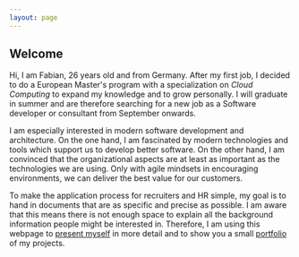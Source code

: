 ```yaml
---
layout: page
---
```


## Welcome

Hi, I am Fabian, 26 years old and from Germany. After my first job, I decided to do a European Master's program with a specialization on _Cloud Computing_ to expand my knowledge and to grow personally. I will graduate in summer and are therefore searching for a new job as a Software developer or consultant from September onwards.

I am especially interested in modern software development and architecture. On the one hand, I am fascinated by modern technologies and tools which support us to develop better software. On the other hand, I am convinced that the organizational aspects are at least as important as the technologies we are using. Only with agile mindsets in encouraging environments, we can deliver the best value for our customers.

To make the application process for recruiters and HR simple, my goal is to hand in documents that are as specific and precise as possible. I am aware that this means there is not enough space to explain all the background information people might be interested in. Therefore, I am using this webpage to [present myself](/about-me) in more detail and to show you a small [portfolio](/blog) of my projects.

